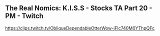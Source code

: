 ## The Real Nomics: K.I.S.S - Stocks TA Part 20 - PM - Twitch

<https://clips.twitch.tv/ObliqueDependableOtterWow-jFlc740M0YThpQFc>
